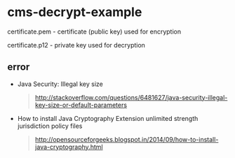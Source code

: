 # cms-decrypt-example

certificate.pem - certificate (public key) used for encryption

certificate.p12 - private key used for decryption


## error
 - Java Security: Illegal key size
   > http://stackoverflow.com/questions/6481627/java-security-illegal-key-size-or-default-parameters
 - How to install Java Cryptography Extension unlimited strength jurisdiction policy files
   > http://opensourceforgeeks.blogspot.in/2014/09/how-to-install-java-cryptography.html
